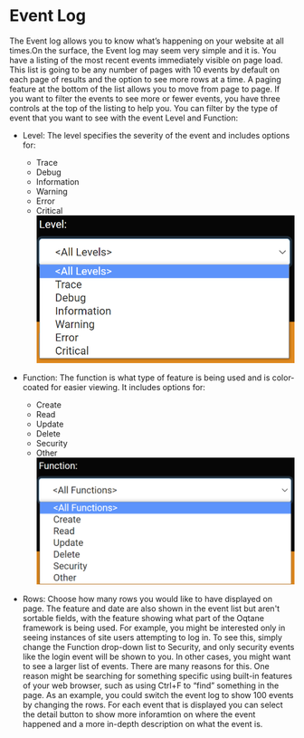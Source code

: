 # Event Log

The Event log allows you to know what’s happening on your website at all times\.On the surface, the Event log may seem very simple and it is\. You have a listing of the most recent events immediately visible on page load\. This list is going to be any number of pages with 10 events by default on each page of results and the option to see more rows at a time\.
A paging feature at the bottom of the list allows you to move from page to page\.
If you want to filter the events to see more or fewer events, you have three controls at the top of the listing to help you\. You can filter by the type of event that you want to see with the event Level and Function:
* Level: The level specifies the severity of the event and includes options for:
    * Trace
    * Debug
    * Information
    * Warning
    * Error
    * Critical
![event-level](event-level.png)

* Function: The function is what type of feature is being used and is color-coated for easier viewing\. It includes options for:
    * Create
    * Read
    * Update
    * Delete
    * Security
    * Other
![event-function](event-function.png)

* Rows: Choose how many rows you would like to have displayed on page\.
The feature and date are also shown in the event list but aren't sortable fields, with the feature showing what part of the Oqtane framework is being used\.
For example, you might be interested only in seeing instances of site users attempting to log in\. To see this, simply change the Function drop-down list to Security, and only security events like the login event will be shown to you\.
In other cases, you might want to see a larger list of events\. There are many reasons for this\. One reason might be searching for something specific using built-in features of your web browser, such as using Ctrl+F to “find” something in the page\. As an example, you could switch the event log to show 100 events by changing the rows\.
For each event that is displayed you can select the detail button to show more inforamtion on where the event happened and a more in-depth description on what the event is\.